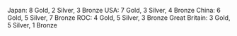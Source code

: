 Japan: 8 Gold, 2 Silver, 3 Bronze
USA: 7 Gold, 3 Silver, 4 Bronze
China: 6 Gold, 5 Silver, 7 Bronze
ROC: 4 Gold, 5 Silver, 3 Bronze
Great Britain: 3 Gold, 5 Silver, 1 Bronze